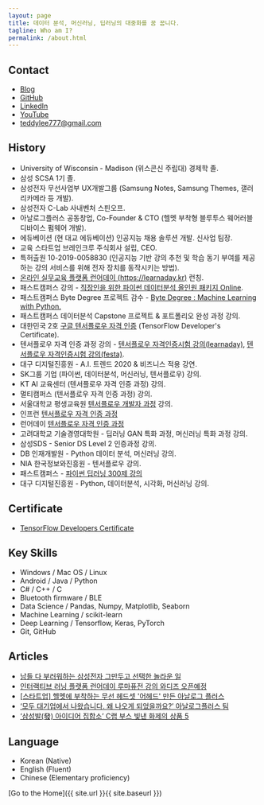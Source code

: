 ```yaml
---
layout: page
title: 데이터 분석, 머신러닝, 딥러닝의 대중화를 꿈 꿉니다.
tagline: Who am I?
permalink: /about.html
---
```


## Contact
+ [Blog](https://teddylee777.github.io)
+ [GitHub](https://github.com/teddylee777)
+ [LinkedIn](https://www.linkedin.com/in/teddy-lee/)
+ [YouTube](https://www.youtube.com/channel/UCt2wAAXgm87ACiQnDHQEW6Q)
+ <teddylee777@gmail.com>

## History
+ University of Wisconsin - Madison (위스콘신 주립대) 경제학 졸.
+ 삼성 SCSA 1기 졸.
+ 삼성전자 무선사업부 UX개발그룹 (Samsung Notes, Samsung Themes, 갤러리카메라 등 개발).
+ 삼성전자 C-Lab 사내벤처 스핀오프.
+ 아날로그플러스 공동창업, Co-Founder & CTO (헬멧 부착형 블루투스 웨어러블 디바이스 펌웨어 개발).
+ 에듀베이션 (현 대교 에듀베이션) 인공지능 채용 솔루션 개발. 신사업 팀장.
+ 교육 스타트업 브레인크루 주식회사 설립, CEO.
+ 특허출원 10-2019-0058830 (인공지능 기반 강의 추천 및 학습 동기 부여를 제공하는 강의 서비스를 위해 전자 장치를 동작시키는 방법).
+ [온라인 실무교육 플랫폼 런어데이 (https://learnaday.kr)](https://learnaday.kr) 런칭.
+ 패스트캠퍼스 강의 - [직장인을 위한 파이썬 데이터분석 올인원 패키지 Online](https://fastcampus.co.kr/data_online_pyd).
+ 패스트캠퍼스 Byte Degree 프로젝트 감수 - [Byte Degree : Machine Learning with Python.](https://fastcampus.co.kr/degree_online_bml)
+ 패스트캠퍼스 데이터분석 Capstone 프로젝트 & 포트폴리오 완성 과정 강의.
+ 대한민국 2호 [구글 텐서플로우 자격 인증](http://bit.ly/tf-cert-teddy) (TensorFlow Developer's Certificate).
+ 텐서플로우 자격 인증 과정 강의 - [텐서플로우 자격인증시험 강의(learnaday)](https://learnaday.kr/open-course/KBMQZy), [텐서플로우 자격인증시험 강의(festa)](https://festa.io/events/974).
+ 대구 디지털진흥원 - A.I. 트렌드 2020 & 비즈니스 적용 강연.
+ SK그룹 기업 (파이썬, 데이터분석, 머신러닝, 텐서플로우) 강의.
+ KT AI 교육센터 (텐서플로우 자격 인증 과정) 강의.
+ 멀티캠퍼스 (텐서플로우 자격 인증 과정) 강의.
+ 서울대학교 평생교육원 [텐서플로우 개발자 과정](https://snui.snu.ac.kr/el/course/course_info_form.acl?COURSE_SEQ=204&LECTURE_SEQ=258) 강의.
+ 인프런 [텐서플로우 자격 인증 과정](https://www.inflearn.com/course/%ED%85%90%EC%84%9C%ED%94%8C%EB%A1%9C%EC%9A%B0-%EC%9E%90%EA%B2%A9%EC%A6%9D#)
+ 런어데이 [텐서플로우 자격 인증 과정](https://learnaday.kr/open-course/tfcert)
+ 고려대학교 기술경영대학원 - 딥러닝 GAN 특화 과정, 머신러닝 특화 과정 강의.
+ 삼성SDS - Senior DS Level 2 인증과정 강의.
+ DB 인재개발원 - Python 데이터 분석, 머신러닝 강의.
+ NIA 한국정보와진흥원 - 텐서플로우 강의.
+ 패스트캠퍼스 - [파이썬 딥러닝 300제 강의](https://fastcampus.co.kr/data_online_dl300)
+ 대구 디지털진흥원 - Python, 데이터분석, 시각화, 머신러닝 강의.


## Certificate
+ [TensorFlow Developers Certificate](https://www.credential.net/bbed6f0a-2767-4526-afe8-bd3ffc09ba2d)

## Key Skills
+ Windows / Mac OS / Linux
+ Android / Java / Python
+ C# / C++ / C
+ Bluetooth firmware / BLE
+ Data Science / Pandas, Numpy, Matplotlib, Seaborn
+ Machine Learning / scikit-learn
+ Deep Learning / Tensorflow, Keras, PyTorch
+ Git, GitHub

## Articles
+ [남들 다 부러워하는 삼성전자 그만두고 선택한 놀라운 일](https://1boon.kakao.com/fastcampus/5e816892e0b0c27a3bf31c1c)
+ [인터랙티브 러닝 플랫폼 런어데이 루마퓨전 강의 와디즈 오픈예정](http://www.newsfreezone.co.kr/news/articleView.html?idxno=213663)
+ [[스타트업] 헬멧에 부착하는 무선 헤드셋 '어헤드' 만든 아날로그 플러스](https://1boon.kakao.com/appstory/171208_3)
+ [‘모두 대기업에서 나왔습니다. 왜 나오게 되었을까요?’ 아날로그플러스 팀](https://www.theteams.kr/teamterview/page/264)
+ [‘삼성발(發) 아이디어 집합소’ C랩 부스 빛낸 화제의 상품 5](https://news.samsung.com/kr/%ED%86%A1%ED%86%A1-%ED%8A%80%EB%8A%94-%EC%95%84%EC%9D%B4%EB%94%94%EC%96%B4%EA%B0%80-%EA%B0%80%EB%93%9D-%ED%8A%B9%EB%B3%84%ED%95%9C-8%EA%B0%9C-%EC%A0%9C%ED%92%88-%EC%84%A0%EB%B3%B4%EC%9D%B8-c%EB%9E%A9?cid=in_paid_display_affiliate_cake_cefest_eshop_hhp_20200101_none)

## Language
+ Korean (Native)
+ English (Fluent)
+ Chinese (Elementary proficiency)

[Go to the Home]({{ site.url }}{{ site.baseurl }})
